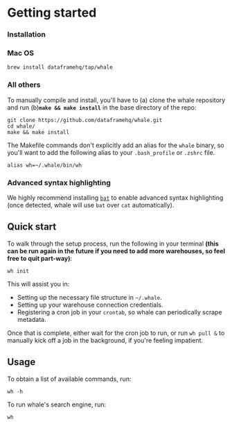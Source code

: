 # Getting started

### Installation

### Mac OS

```text
brew install dataframehq/tap/whale
```

### All others

To manually compile and install, you'll have to \(a\) clone the whale repository and run \(b\)**`make && make install`** in the base directory of the repo:

```text
git clone https://github.com/dataframehq/whale.git
cd whale/
make && make install
```

The Makefile commands don't explicitly add an alias for the `whale` binary, so you'll want to add the following alias to your `.bash_profile` or `.zshrc` file.

```text
alias wh=~/.whale/bin/wh
```

### Advanced syntax highlighting

We highly recommend installing [`bat`](https://github.com/sharkdp/bat) to enable advanced syntax highlighting \(once detected, whale will use `bat` over `cat` automatically\).

## Quick start

To walk through the setup process, run the following in your terminal **\(this can be run again in the future if you need to add more warehouses, so feel free to quit part-way\)**:

```text
wh init
```

This will assist you in:

* Setting up the necessary file structure in `~/.whale`.
* Setting up your warehouse connection credentials.
* Registering a cron job in your `crontab`, so whale can periodically scrape metadata.

Once that is complete, either wait for the cron job to run, or run `wh pull &` to manually kick off a job in the background, if you're feeling impatient.

## Usage

To obtain a list of available commands, run:

```text
wh -h
```

To run whale's search engine, run:

```text
wh
```

